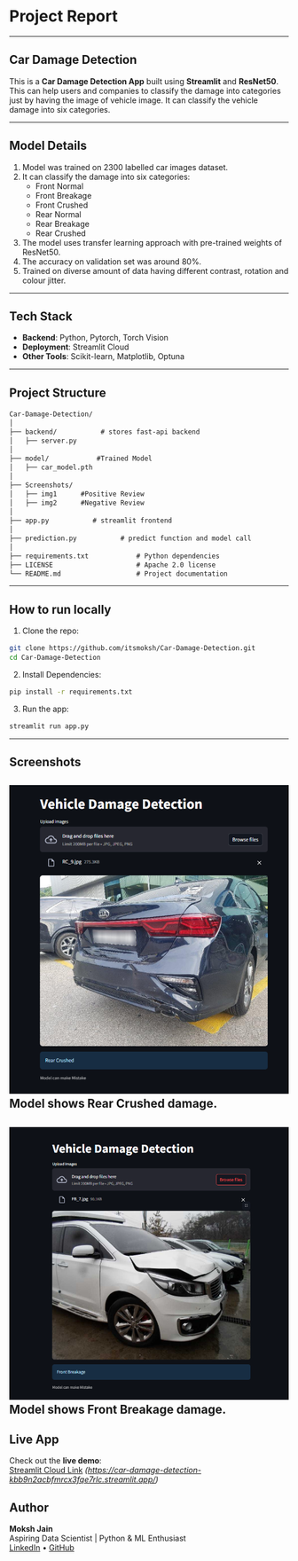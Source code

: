 # Project Report 

---
## Car Damage Detection
This is a **Car Damage Detection App** built using **Streamlit** and **ResNet50**.  
This can help users and companies to classify the damage into categories just by having the image of vehicle image. It can classify the vehicle damage into six categories.


---
## Model Details 

1. Model was trained on 2300 labelled car images dataset.
2. It can classify the damage into six categories:
   - Front Normal
   - Front Breakage
   - Front Crushed
   - Rear Normal 
   - Rear Breakage
   - Rear Crushed
3. The model uses transfer learning approach with pre-trained weights of ResNet50.
4. The accuracy on validation set was around 80%.
5. Trained on diverse amount of data having different contrast, rotation and colour jitter.
---
## Tech Stack
- **Backend**: Python, Pytorch, Torch Vision
- **Deployment**: Streamlit Cloud
- **Other Tools**: Scikit-learn, Matplotlib, Optuna

---
## Project Structure
``` text
Car-Damage-Detection/
│
├── backend/           # stores fast-api backend
│   ├── server.py    
│
├── model/            #Trained Model 
│   ├── car_model.pth      
│
├── Screenshots/                
│   ├── img1      #Positive Review
│   ├── img2      #Negative Review
│
├── app.py           # streamlit frontend
│  
├── prediction.py           # predict function and model call
│  
├── requirements.txt            # Python dependencies
├── LICENSE                     # Apache 2.0 license
└── README.md                   # Project documentation
```


---
## How to run locally

1. Clone the repo:
``` bash
git clone https://github.com/itsmoksh/Car-Damage-Detection.git
cd Car-Damage-Detection
```
2. Install Dependencies:
``` bash
pip install -r requirements.txt
```
3. Run the app:
``` bash
streamlit run app.py
```
---

## Screenshots
![](Screenshots/img1.png)
Model shows Rear Crushed damage.
---
![](Screenshots/img2.png)
Model shows Front Breakage damage.
---

## Live App

Check out the **live demo**:  
[Streamlit Cloud Link](#) *(https://car-damage-detection-kbb9n2acbfmrcx3fqe7rlc.streamlit.app/)*

##  Author

**Moksh Jain**  
Aspiring Data Scientist | Python & ML Enthusiast  
[LinkedIn](https://www.linkedin.com/in/itsmoksh/) • [GitHub](https://github.com/itsmoksh)
  




